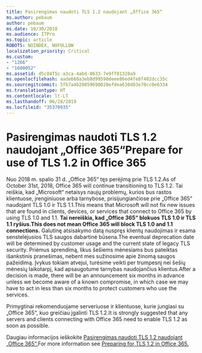 ```yaml
---
title: Pasirengimas naudoti TLS 1.2 naudojant „Office 365“
ms.author: pebaum
author: pebaum
ms.date: 10/30/2018
ms.audience: ITPro
ms.topic: article
ROBOTS: NOINDEX, NOFOLLOW
localization_priority: Critical
ms.custom:
- "1266"
- "1600052"
ms.assetid: d5c84f5c-a3ca-4abd-8633-7e9ff01328a9
ms.openlocfilehash: aade668a3eb8d99598deee86ed4fe8f402dcc35c
ms.sourcegitcommit: 5fb7a4b28859690020efdea630d03e70cc0e6334
ms.translationtype: HT
ms.contentlocale: lt-LT
ms.lasthandoff: 06/28/2019
ms.locfileid: "35370935"
---
```

# <a name="prepare-for-use-of-tls-12-in-office-365"></a><span data-ttu-id="42aec-102">Pasirengimas naudoti TLS 1.2 naudojant „Office 365“</span><span class="sxs-lookup"><span data-stu-id="42aec-102">Prepare for use of TLS 1.2 in Office 365</span></span>

<span data-ttu-id="42aec-103">Nuo 2018 m. spalio 31 d. „Office 365“ tęs perėjimą prie TLS 1.2.</span><span class="sxs-lookup"><span data-stu-id="42aec-103">As of October 31st, 2018, Office 365 will continue transitioning to TLS 1.2.</span></span> <span data-ttu-id="42aec-104">Tai reiškia, kad „Microsoft“ netaisys naujų problemų, kurios bus rastos klientuose, įrenginiuose arba tarnybose, prisijungiančiose prie „Office 365“ naudojant TLS 1.0 ir TLS 1.1.</span><span class="sxs-lookup"><span data-stu-id="42aec-104">This means that Microsoft will not fix new issues that are found in clients, devices, or services that connect to Office 365 by using TLS 1.0 and 1.1.</span></span> <span data-ttu-id="42aec-105">**Tai nereiškia, kad „Office 365“ blokuos TLS 1.0 ir TLS 1.1 ryšius.**</span><span class="sxs-lookup"><span data-stu-id="42aec-105">**This does not mean Office 365 will block TLS 1.0 and 1.1 connections.**</span></span> <span data-ttu-id="42aec-106">Galutinę atsisakymo datą nuspręs klientų naudojimas ir esama senstelėjusios TLS saugos dabartinė būsena.</span><span class="sxs-lookup"><span data-stu-id="42aec-106">The eventual deprecation date will be determined by customer usage and the current state of legacy TLS security.</span></span> <span data-ttu-id="42aec-107">Priėmus sprendimą, likus šešiems mėnesiams bus pateiktas išankstinis pranešimas, nebent mes sužinosime apie žinomą saugos pažeidimą. Įvykus tokiam atvejui, turėsime veikti per trumpesnį nei šešių mėnesių laikotarpį, kad apsaugotume tarnybas naudojančius klientus.</span><span class="sxs-lookup"><span data-stu-id="42aec-107">After a decision is made, there will be an announcement six months in advance unless we become aware of a known compromise, in which case we may have to act in less than six months to protect customers who use the services.</span></span>
  
<span data-ttu-id="42aec-108">Primygtinai rekomenduojame serveriuose ir klientuose, kurie jungiasi su „Office 365“, kuo greičiau įgalinti TLS 1.2.</span><span class="sxs-lookup"><span data-stu-id="42aec-108">It is strongly suggested that any servers and clients connecting with Office 365 need to enable TLS 1.2 as soon as possible.</span></span>
  
<span data-ttu-id="42aec-109">Daugiau informacijos ieškokite [Pasirengimas naudoti TLS 1.2 naudojant „Office 365“.](https://support.microsoft.com/help/4057306/preparing-for-tls-1-2-in-office-365)</span><span class="sxs-lookup"><span data-stu-id="42aec-109">For more information see [Preparing for TLS 1.2 in Office 365.](https://support.microsoft.com/help/4057306/preparing-for-tls-1-2-in-office-365)</span></span>
  